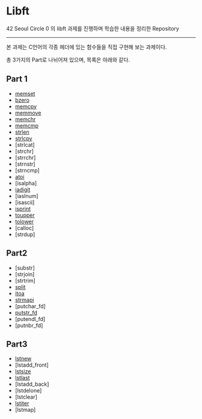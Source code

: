# Libft

42 Seoul Circle 0 의 libft 과제를 진행하며 학습한 내용을 정리한 Repository

---

본 과제는 C언어의 각종 헤더에 있는 함수들을 직접 구현해 보는 과제이다.

총 3가지의 Part로 나뉘어져 있으며, 목록은 아래와 같다.

## Part 1

- [memset](https://github.com/HyeonsikBae/42Seoul/blob/master/Libft/memset.md)
- [bzero](https://github.com/HyeonsikBae/42Seoul/blob/master/Libft/bzero.md)
- [memcpy](https://github.com/HyeonsikBae/42Seoul/blob/master/Libft/memcpy.md)
- [memmove](https://github.com/HyeonsikBae/42Seoul/blob/master/Libft/memmove.md)
- [memchr](https://github.com/HyeonsikBae/42Seoul/blob/master/Libft/memchr.md)
- [memcmp](https://github.com/HyeonsikBae/42Seoul/blob/master/Libft/memcmp.md)
- [strlen](https://github.com/HyeonsikBae/42Seoul/blob/master/Libft/strlen.md)
- [strlcpy](https://github.com/HyeonsikBae/42Seoul/blob/master/Libft/strlcpy.md)
- [strlcat]
- [strchr]
- [strrchr]
- [strnstr]
- [strncmp]
- [atoi](https://github.com/HyeonsikBae/42Seoul/blob/master/Libft/atoi.md)
- [isalpha]
- [iadigit](https://github.com/HyeonsikBae/42Seoul/blob/master/Libft/isidigit.md)
- [iaslnum]
- [isascii]
- [isprint](https://github.com/HyeonsikBae/42Seoul/blob/master/Libft/isprint.md)
- [toupper](https://github.com/HyeonsikBae/42Seoul/blob/master/Libft/toupper.md)
- [tolower](https://github.com/HyeonsikBae/42Seoul/blob/master/Libft/tolower.md)
- [calloc]
- [strdup]

## Part2

- [substr]
- [strjoin]
- [strtrim]
- [split](https://github.com/HyeonsikBae/42Seoul/blob/master/Libft/split.md)
- [itoa](https://github.com/HyeonsikBae/42Seoul/blob/master/Libft/itoa.md)
- [strmapi](https://github.com/HyeonsikBae/42Seoul/blob/master/Libft/strmapi.md)
- [putchar_fd]
- [putstr_fd](https://github.com/HyeonsikBae/42Seoul/blob/master/Libft/putstr_fd.md)
- [putendl_fd]
- [putnbr_fd]

## Part3

- [lstnew](https://github.com/HyeonsikBae/42Seoul/blob/master/Libft/lstnew.md)
- [lstadd_front]
- [lstsize](https://github.com/HyeonsikBae/42Seoul/blob/master/Libft/lstsize.md)
- [lstlast](https://github.com/HyeonsikBae/42Seoul/blob/master/Libft/lstlast.md)
- [lstadd_back]
- [lstdelone]
- [lstclear]
- [lstiter](https://github.com/HyeonsikBae/42Seoul/blob/master/Libft/lstiter.md)
- [lstmap]